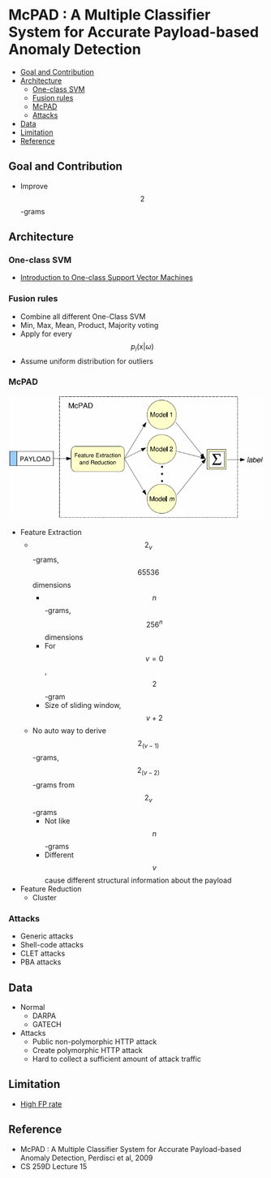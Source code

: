 # McPAD : A Multiple Classifier System for Accurate Payload-based Anomaly Detection

<!-- TOC -->

- [Goal and Contribution](#goal-and-contribution)
- [Architecture](#architecture)
    - [One-class SVM](#one-class-svm)
    - [Fusion rules](#fusion-rules)
    - [McPAD](#mcpad)
    - [Attacks](#attacks)
- [Data](#data)
- [Limitation](#limitation)
- [Reference](#reference)

<!-- /TOC -->

## Goal and Contribution

* Improve $$2$$-grams

## Architecture

### One-class SVM

* [Introduction to One-class Support Vector Machines](http://rvlasveld.github.io/blog/2013/07/12/introduction-to-one-class-support-vector-machines/)

### Fusion rules

* Combine all different One-Class SVM
* Min, Max, Mean, Product, Majority voting
* Apply for every $$p_i(\mathrm{x}|\omega)$$
* Assume uniform distribution for outliers

### McPAD

![Overview of McPAD](images/McPAD.png)

* Feature Extraction
    * $$2_v$$-grams, $$65536$$ dimensions
        * $$n$$-grams, $$256^n$$ dimensions
        * For $$v = 0$$, $$2$$-gram
        * Size of sliding window, $$v + 2$$
    * No auto way to derive $$2_(v-1)$$-grams, $$2_(v-2)$$-grams from $$2_v$$-grams
        * Not like $$n$$-grams
        * Different $$v$$ cause different structural information about the payload
* Feature Reduction
    * Cluster

### Attacks

* Generic attacks
* Shell-code attacks
* CLET attacks
* PBA attacks

## Data

* Normal
    * DARPA
    * GATECH
* Attacks
    * Public non-polymorphic HTTP attack
    * Create polymorphic HTTP attack
    * Hard to collect a sufficient amount of attack traffic

## Limitation

* [High FP rate](http://www.cse.chalmers.se/edu/course/DAT285B/SLIDESNOTES/NGramPresentation.pptx)

## Reference

* McPAD : A Multiple Classifier System for Accurate Payload-based Anomaly Detection, Perdisci et al, 2009
* CS 259D Lecture 15
